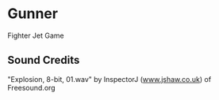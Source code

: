 # Gunner
Fighter Jet Game

## Sound Credits
"Explosion, 8-bit, 01.wav" by InspectorJ (www.jshaw.co.uk) of Freesound.org
